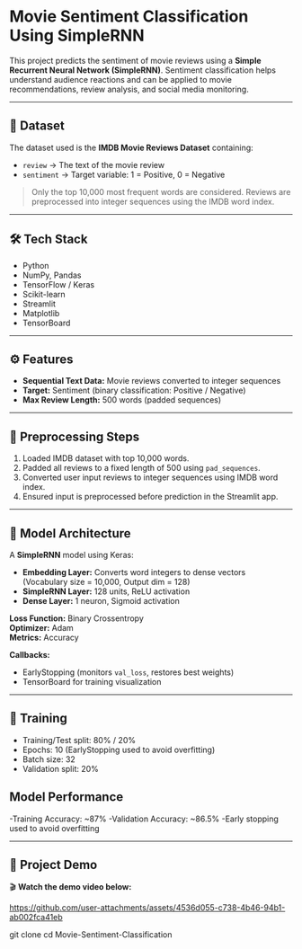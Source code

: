 # Movie Sentiment Classification Using SimpleRNN

This project predicts the sentiment of movie reviews using a **Simple Recurrent Neural Network (SimpleRNN)**. Sentiment classification helps understand audience reactions and can be applied to movie recommendations, review analysis, and social media monitoring.

---

## 📁 Dataset

The dataset used is the **IMDB Movie Reviews Dataset** containing:

- `review` → The text of the movie review  
- `sentiment` → Target variable: 1 = Positive, 0 = Negative  

> Only the top 10,000 most frequent words are considered. Reviews are preprocessed into integer sequences using the IMDB word index.

---

## 🛠 Tech Stack

- Python  
- NumPy, Pandas  
- TensorFlow / Keras  
- Scikit-learn  
- Streamlit  
- Matplotlib  
- TensorBoard  

---

## ⚙️ Features

- **Sequential Text Data:** Movie reviews converted to integer sequences  
- **Target:** Sentiment (binary classification: Positive / Negative)  
- **Max Review Length:** 500 words (padded sequences)

---

## 🔧 Preprocessing Steps

1. Loaded IMDB dataset with top 10,000 words.  
2. Padded all reviews to a fixed length of 500 using `pad_sequences`.  
3. Converted user input reviews to integer sequences using IMDB word index.  
4. Ensured input is preprocessed before prediction in the Streamlit app.

---

## 🧠 Model Architecture

A **SimpleRNN** model using Keras:

- **Embedding Layer:** Converts word integers to dense vectors (Vocabulary size = 10,000, Output dim = 128)  
- **SimpleRNN Layer:** 128 units, ReLU activation  
- **Dense Layer:** 1 neuron, Sigmoid activation  

**Loss Function:** Binary Crossentropy  
**Optimizer:** Adam  
**Metrics:** Accuracy  

**Callbacks:**  
- EarlyStopping (monitors `val_loss`, restores best weights)  
- TensorBoard for training visualization  

---

## 🚀 Training

- Training/Test split: 80% / 20%  
- Epochs: 10 (EarlyStopping used to avoid overfitting)  
- Batch size: 32  
- Validation split: 20%  

## Model Performance
-Training Accuracy: ~87%
-Validation Accuracy: ~86.5%
-Early stopping used to avoid overfitting

---

## 🎥 Project Demo
🎬 **Watch the demo video below:**  



https://github.com/user-attachments/assets/4536d055-c738-4b46-94b1-ab002fca41eb


git clone <your-repo-link>
cd Movie-Sentiment-Classification
